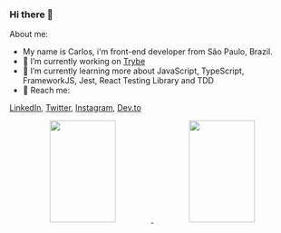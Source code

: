 ### Hi there 👋



About me:
- My name is Carlos, i'm front-end developer from São Paulo, Brazil.
- 🔭 I’m currently working on [Trybe](https://www.betrybe.com/)
- 🌱 I’m currently learning more about JavaScript, TypeScript, FrameworkJS, Jest, React Testing Library and TDD
- 💬 Reach me:

[LinkedIn](https://www.linkedin.com/in/carlos-eduardo-2a2804105/), [Twitter](https://twitter.com/cewaldow), [Instagram](https://www.instagram.com/cwaldow/),  [Dev.to](https://dev.to/cpwaldow)

<div align="center">
  <a href="https://github.com/cpwaldow/">
    <img height="180em" width="48%" src="https://github-readme-stats.vercel.app/api?username=cpwaldow&show_icons=true&theme=dracula" />
    <img height="180em" width="48%" src="https://github-readme-stats.vercel.app/api/top-langs/?username=cpwaldow&layout=compact" />
  </a>
</div>
